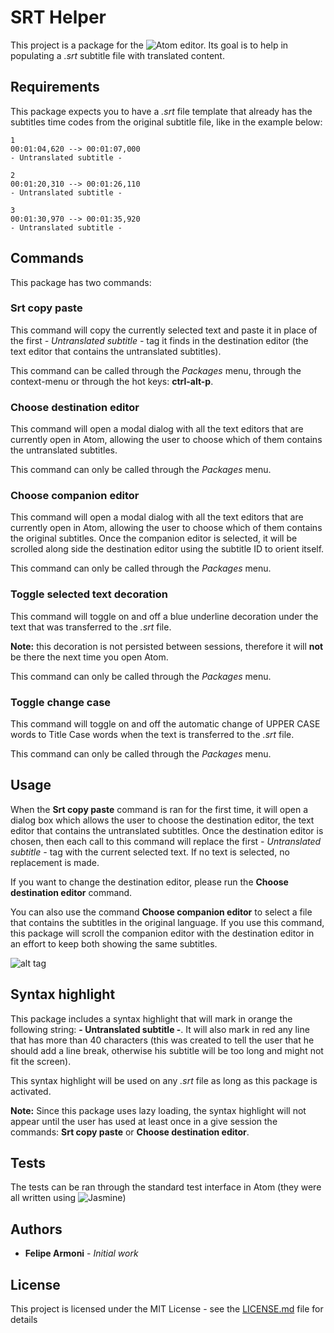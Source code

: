 # SRT Helper

This project is a package for the ![Atom](https://atom.io/) editor. Its goal is to help in populating a *.srt* subtitle file with translated content.

## Requirements

This package expects you to have a *.srt* file template that already has the subtitles time codes from the original subtitle file, like in the example below:

```
1
00:01:04,620 --> 00:01:07,000
- Untranslated subtitle -

2
00:01:20,310 --> 00:01:26,110
- Untranslated subtitle -

3
00:01:30,970 --> 00:01:35,920
- Untranslated subtitle -
```

## Commands

This package has two commands:

### Srt copy paste

This command will copy the currently selected text and paste it in place of the first *- Untranslated subtitle -* tag it finds in the destination editor (the text editor that contains the untranslated subtitles).

This command can be called through the *Packages* menu, through the context-menu or through the hot keys: **ctrl-alt-p**.

### Choose destination editor

This command will open a modal dialog with all the text editors that are currently open in Atom, allowing the user to choose which of them contains the untranslated subtitles.

This command can only be called through the *Packages* menu.

### Choose companion editor

This command will open a modal dialog with all the text editors that are currently open in Atom, allowing the user to choose which of them contains the original subtitles. Once the companion editor is selected, it will be scrolled along side the destination editor using the subtitle ID to orient itself.

This command can only be called through the *Packages* menu.

### Toggle selected text decoration

This command will toggle on and off a blue underline decoration under the text that was transferred to the *.srt* file.

**Note:** this decoration is not persisted between sessions, therefore it will **not** be there the next time you open Atom.

This command can only be called through the *Packages* menu.

### Toggle change case

This command will toggle on and off the automatic change of UPPER CASE words to Title Case words when the text is transferred to the *.srt* file.

This command can only be called through the *Packages* menu.

## Usage

When the **Srt copy paste** command is ran for the first time, it will open a dialog box which allows the user to choose the destination editor, the text editor that contains the untranslated subtitles. Once the destination editor is chosen, then each call to this command will replace the first *- Untranslated subtitle -* tag with the current selected text. If no text is selected, no replacement is made.

If you want to change the destination editor, please run the **Choose destination editor** command.

You can also use the command **Choose companion editor** to select a file that contains the subtitles in the original language. If you use this command, this package will scroll the companion editor with the destination editor in an effort to keep both showing the same subtitles.

![alt tag](https://cloud.githubusercontent.com/assets/25157901/23125798/4f3bd69e-f752-11e6-88cb-dc11e0d5506b.gif)

## Syntax highlight

This package includes a syntax highlight that will mark in orange the following string: **- Untranslated subtitle -**. It will also mark in red any line that has more than 40 characters (this was created to tell the user that he should add a line break, otherwise his subtitle will be too long and might not fit the screen).

This syntax highlight will be used on any *.srt* file as long as this package is activated.

**Note:** Since this package uses lazy loading, the syntax highlight will not appear until the user has used at least once in a give session the commands: **Srt copy paste** or **Choose destination editor**.

## Tests

The tests can be ran through the standard test interface in Atom (they were all written using ![Jasmine](https://jasmine.github.io/))

## Authors

* **Felipe Armoni** - *Initial work*

## License

This project is licensed under the MIT License - see the [LICENSE.md](LICENSE.md) file for details

